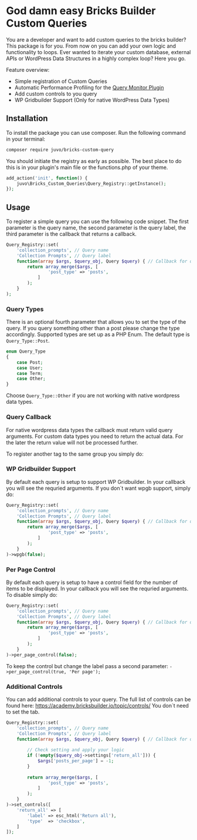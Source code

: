 # God damn easy Bricks Builder Custom Queries

You are a developer and want to add custom queries to the bricks builder? This package is for you. From now on you
can add your own logic and functionality to loops. Ever wanted to iterate your custom database, external APIs or WordPress Data Structures in a highly complex loop? Here you go.

Feature overview:

- Simple registration of Custom Queries
- Automatic Performance Profiling for the [Query Monitor Plugin](https://de.wordpress.org/plugins/query-monitor/)
- Add custom controls to you query
- WP Gridbuilder Support (Only for native WordPress Data Types)

## Installation

To install the package you can use composer. Run the following command in your terminal:

```bash
composer require juvo/bricks-custom-query
```

You should initiate the registry as early as possible. The best place to do this is in your plugin's main file or the
functions.php of your theme.

```php
add_action('init', function() {
    juvo\Bricks_Custom_Queries\Query_Registry::getInstance();
});
```

## Usage

To register a simple query you can use the following code snippet. The first parameter is the query name, the second
parameter is the query label, the third parameter is the callback that returns a callback.

```php
Query_Registry::set(
    'collection_prompts', // Query name
    'Collection Prompts', // Query label
    function(array $args, $query_obj, Query $query) { // Callback for query args
        return array_merge($args, [
                'post_type' => 'posts',
            ]
        );
    }
);
```

### Query Types

There is an optional fourth parameter that allows you to set the type of the query. If you query something other than a
post please change the type accordingly. Supported types are set up as a PHP Enum. The default type
is `Query_Type::Post`.

```php
enum Query_Type
{
    case Post;
    case User;
    case Term;
    case Other;
}
```

Choose `Query_Type::Other` if you are not working with native wordpress data types.

### Query Callback

For native wordpress data types the callback must return valid query arguments. For custom data types you need to return
the actual data. For the later the return value will not be processed further.

To register another tag to the same group you simply do:

### WP Gridbuilder Support
By default each query is setup to support WP Gridbuilder. In your callback you will see the requried arguments. If you don´t want wpgb support, simply do:
```php
Query_Registry::set(
    'collection_prompts', // Query name
    'Collection Prompts', // Query label
    function(array $args, $query_obj, Query $query) { // Callback for query args
        return array_merge($args, [
                'post_type' => 'posts',
            ]
        );
    }
)->wpgb(false);
```

### Per Page Control
By default each query is setup to have a control field for the number of items to be displayed. In your callback you will see the requried arguments. To disable simply do:
```php
Query_Registry::set(
    'collection_prompts', // Query name
    'Collection Prompts', // Query label
    function(array $args, $query_obj, Query $query) { // Callback for query args
        return array_merge($args, [
                'post_type' => 'posts',
            ]
        );
    }
)->per_page_control(false);
```
To keep the control but change the label pass a second parameter: `->per_page_control(true, 'Per page');`

### Additional Controls
You can add additional controls to your query. The full list of controls can be found here: https://academy.bricksbuilder.io/topic/controls/
You don´t need to set the tab.

```php
Query_Registry::set(
    'collection_prompts', // Query name
    'Collection Prompts', // Query label
    function(array $args, $query_obj, Query $query) { // Callback for query args
        
        // Check setting and apply your logic
        if (!empty($query_obj->settings['return_all'])) {
            $args['posts_per_page'] = -1;
        }
        
        return array_merge($args, [
                'post_type' => 'posts',
            ]
        );
    }
)->set_controls([
    'return_all' => [
        'label' => esc_html('Return all'),
        'type'  => 'checkbox',
    ]
]);
```
